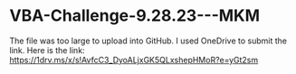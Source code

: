 # VBA-Challenge-9.28.23---MKM

The file was too large to upload into GitHub. I used OneDrive to submit the link. Here is the link: 
https://1drv.ms/x/s!AvfcC3_DyoALjxGK5QLxshepHMoR?e=yGt2sm
